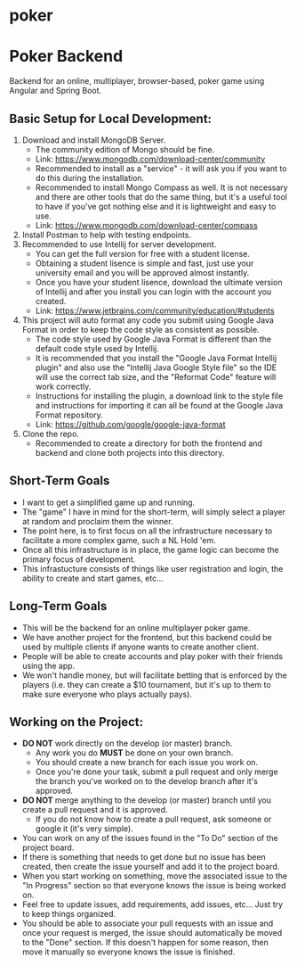 # poker
# Poker Backend
Backend for an online, multiplayer, browser-based, poker game using Angular and Spring Boot.

## Basic Setup for Local Development:
1. Download and install MongoDB Server.
    * The community edition of Mongo should be fine.
    * Link: https://www.mongodb.com/download-center/community
    * Recommended to install as a "service" - it will ask you if you want to do this during the installation.
    * Recommended to install Mongo Compass as well. It is not necessary and there are other tools that do the same thing, but it's a useful tool to have if you've got nothing else and it is lightweight and easy to use.
    * Link: https://www.mongodb.com/download-center/compass
2. Install Postman to help with testing endpoints.
3. Recommended to use Intellij for server development. 
    * You can get the full version for free with a student license.
    * Obtaining a student lisence is simple and fast, just use your university email and you will be approved almost instantly.
    * Once you have your student lisence, download the ultimate version of Intellij and after you install you can login with the account you created.
    * Link: https://www.jetbrains.com/community/education/#students
4. This project will auto format any code you submit using Google Java Format in order to keep the code style as consistent as possible. 
    * The code style used by Google Java Format is different than the default code style used by Intellij. 
    * It is recommended that you install the "Google Java Format Intellij plugin" and also use the "Intellij Java Google Style file" so the IDE will use the correct tab size, and the "Reformat Code" feature will work correctly.
    * Instructions for installing the plugin, a download link to the style file and instructions for importing it can all be found at the Google Java Format repository.
    * Link: https://github.com/google/google-java-format
5. Clone the repo. 
    * Recommended to create a directory for both the frontend and backend and clone both projects into this directory.

## Short-Term Goals
* I want to get a simplified game up and running. 
* The "game" I have in mind for the short-term, will simply select a player at random and proclaim them the winner.
* The point here, is to first focus on all the infrastructure necessary to facilitate a more complex game, such a NL Hold 'em. 
* Once all this infrastructure is in place, the game logic can become the primary focus of development.
* This infrastucture consists of things like user registration and login, the ability to create and start games, etc...

## Long-Term Goals
* This will be the backend for an online multiplayer poker game.
* We have another project for the frontend, but this backend could be used by multiple clients if anyone wants to create another client.
* People will be able to create accounts and play poker with their friends using the app.
* We won't handle money, but will facilitate betting that is enforced by the players (i.e. they can create a $10 tournament, but it's up to them to make sure everyone who plays actually pays).

## Working on the Project:
* **DO NOT** work directly on the develop (or master) branch. 
   * Any work you do **MUST** be done on your own branch.
   * You should create a new branch for each issue you work on.
   * Once you're done your task, submit a pull request and only merge the branch you've worked on to the develop branch after it's approved.
* **DO NOT** merge anything to the develop (or master) branch until you create a pull request and it is approved.
   * If you do not know how to create a pull request, ask someone or google it (it's very simple).
* You can work on any of the issues found in the "To Do" section of the project board. 
* If there is something that needs to get done but no issue has been created, then create the issue yourself and add it to the project board.
* When you start working on something, move the associated issue to the "In Progress" section so that everyone knows the issue is being worked on.
* Feel free to update issues, add requirements, add issues, etc... Just try to keep things organized.
* You should be able to associate your pull requests with an issue and once your request is merged, the issue should automatically be moved to the "Done" section. If this doesn't happen for some reason, then move it manually so everyone knows the issue is finished.

